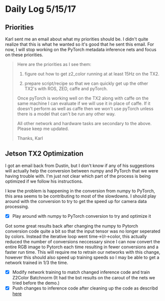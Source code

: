 # Daily Log 5/15/17

## Priorities

Karl sent me an email about what my priorities should be. I didn't quite realize that this is what he wanted so it's good that he sent this email. For now, I will stop working on the PyTorch metadata inference nets and focus on these priorities.

> Here are the priorities as I see them:
> 
> 1) figure out how to get z2_color running at at least 15Hz on the TX2.
> 
> 2) prepare script/recipe so that we can quickly get up the other TX2's with ROS, ZED, caffe and pyTorch.
> 
> Once pyTorch is working well on the TX2 along with caffe on the same machine I can evaluate if we will use it in place of caffe. If it doesn't perform as well as caffe then we won't use pyTorch unless there is a model that can't be run any other way.
> 
> All other network and hardware tasks are secondary to the above. Please keep me updated.
> 
> Thanks, Karl

## Jetson TX2 Optimization

I got an email back from Dustin, but I don't know if any of his suggestions will actually help the conversion between numpy and PyTorch that we were having trouble with. I'm just not clear which part of the process is being optimized if we follow his instructions.

I kow the problem is happening in the conversion from numpy to PyTorch, this area seems to be contributing to most of the slowdowns. I should play around with the conversion to try to get the speed up for camera data processing.

- [x] Play around with numpy to PyTorch conversion to try and optimize it

Got some great results back after changing the numpy to Pytorch conversion code quite a bit so that the input tensor was no longer seperated by colors. Instead the iterative loop went time->l/r->color, this actually reduced the number of conversions neccessary since I can now convert the entire RGB image to Pytorch each time resulting in fewer conversions and a faster run time. This will require me to retrain our networks with this change, however this should also speed up training speeds so I may be able to get a network trained in 1/3 the time.

- [x] Modify network training to match changed inference code and train Z2Color Batchnorm (It had the bst results on the carout of the nets we tried before the demo.) 
- [x] Push changes to inference code after cleaning up the code as describd [here](https://github.com/sauhaardac/Notes/blob/master/daily-logs/5-14-17.md#tx2-code-optiization)
